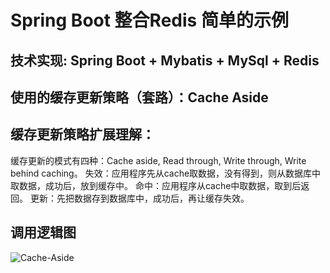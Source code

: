 # Spring Boot 整合Redis 简单的示例

## 技术实现: Spring Boot + Mybatis + MySql + Redis

## 使用的缓存更新策略（套路）：Cache Aside

## 缓存更新策略扩展理解：
缓存更新的模式有四种：Cache aside, Read through, Write through, Write behind caching。
失效：应用程序先从cache取数据，没有得到，则从数据库中取数据，成功后，放到缓存中。
命中：应用程序从cache中取数据，取到后返回。
更新：先把数据存到数据库中，成功后，再让缓存失效。

## 调用逻辑图
![Cache-Aside](http://jiangblog.oss-cn-shanghai.aliyuncs.com/vendors/Cache-Strategy.png)
